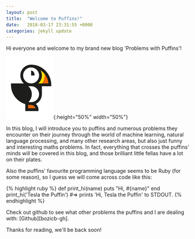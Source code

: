 ```yaml
---
layout: post
title:  "Welcome to Puffins!"
date:   2018-03-17 23:31:55 +0000
categories: jekyll update
---
```

Hi everyone and welcome to my brand new blog 'Problems with Puffins'!

![I'm a puffin!](/images/puffin.png){:height="50%" width="50%"}

In this blog, I will introduce you to puffins and numerous problems they 
encounter on their journey through the world of machine learning, natural
language processing, and many other research areas, but also just funny 
and interesting maths problems. In fact, everything that crosses the 
puffins' minds will be covered in this blog, and those brilliant little 
fellas have a lot on their plates.

Also the puffins' favourite programming language seems to be Ruby (for 
some reason), so I guess we will come across code like this:

{% highlight ruby %}
def print_hi(name)
  puts "Hi, #{name}"
end
print_hi('Tesla the Puffin')
#=> prints 'Hi, Tesla the Puffin' to STDOUT.
{% endhighlight %}

Check out github to see what other problems the puffins and I are 
dealing with: [Github][bozicb-gh].

Thanks for reading, we'll be back soon!

[jekyll-gh]:   https://github.com/jekyll/jekyll
